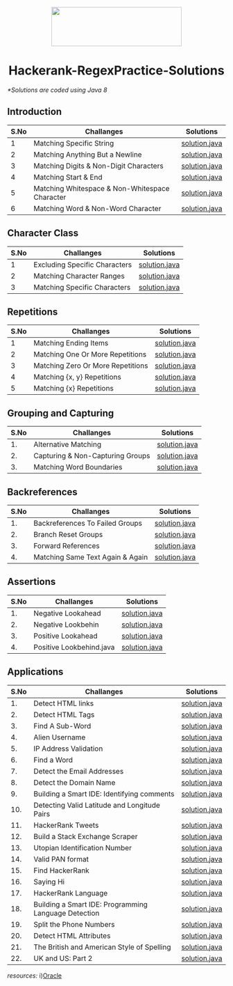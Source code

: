 [<p align="center"><img  src="https://d3keuzeb2crhkn.cloudfront.net/hackerrank/assets/styleguide/logo_wordmark-f5c5eb61ab0a154c3ed9eda24d0b9e31.svg" width="300" height="90"></p>](https://www.hackerrank.com/bishalgupta7?hr_r=1)                                                    
<h1 align="center">Hackerank-RegexPractice-Solutions</h1>


_\*Solutions are coded using Java 8_

## Introduction
S.No   |  Challanges | Solutions
------ |  -----------| ---------
1 | Matching Specific String | [solution.java](https://github.com/Bishal-Gupta1/Hackerrank-RegexPractice-Solutions/blob/main/RegexPracitce_AllSolution/1_Introduction/Match%20Specific%20String.java) 
2 |Matching Anything But a Newline |[solution.java](https://github.com/Bishal-Gupta1/Hackerrank-RegexPractice-Solutions/blob/main/RegexPracitce_AllSolution/1_Introduction/Matching%20Anything%20But%20a%20Newline.java ) 
3 |Matching Digits & Non-Digit Characters |[solution.java](https://github.com/Bishal-Gupta1/Hackerrank-RegexPractice-Solutions/blob/main/RegexPracitce_AllSolution/1_Introduction/Matching%20Digits%20%26%20Non-Digit%20Characters.java )
4 |Matching Start & End |[solution.java](https://github.com/Bishal-Gupta1/Hackerrank-RegexPractice-Solutions/blob/main/RegexPracitce_AllSolution/1_Introduction/Matching%20Start%20%26%20End.java )
5 |Matching Whitespace & Non-Whitespace Character |[solution.java](https://github.com/Bishal-Gupta1/Hackerrank-RegexPractice-Solutions/blob/main/RegexPracitce_AllSolution/1_Introduction/Matching%20Whitespace%20%26%20Non-Whitespace%20Character.java )
6 |Matching Word & Non-Word Character |[solution.java](https://github.com/Bishal-Gupta1/Hackerrank-RegexPractice-Solutions/blob/main/RegexPracitce_AllSolution/1_Introduction/Matching%20Word%20%26%20Non-Word%20Character.java )

## Character Class
S.No   |  Challanges | Solutions
------ |  -----------| ---------
1 | Excluding Specific Characters | [solution.java](https://github.com/Bishal-Gupta1/Hackerrank-RegexPractice-Solutions/blob/main/RegexPracitce_AllSolution/2_Character%20Class/Excluding%20Specific%20Characters.java) 
2 |Matching Character Ranges |[solution.java](https://github.com/Bishal-Gupta1/Hackerrank-RegexPractice-Solutions/blob/main/RegexPracitce_AllSolution/2_Character%20Class/Matching%20Character%20Ranges.java ) 
3 |Matching Specific Characters |[solution.java](https://github.com/Bishal-Gupta1/Hackerrank-RegexPractice-Solutions/blob/main/RegexPracitce_AllSolution/2_Character%20Class/Matching%20Specific%20Characters.java)

## Repetitions
S.No   |  Challanges | Solutions
------ |  -----------| ---------
1 | Matching Ending Items|[solution.java](https://github.com/Bishal-Gupta1/Hackerrank-RegexPractice-Solutions/blob/main/RegexPracitce_AllSolution/3_Repetitions/Matching%20Ending%20Items.java)
2 | Matching One Or More Repetitions|[solution.java](https://github.com/Bishal-Gupta1/Hackerrank-RegexPractice-Solutions/blob/main/RegexPracitce_AllSolution/3_Repetitions/Matching%20One%20Or%20More%20Repetitions.java)
3 | Matching Zero Or More Repetitions|[solution.java](https://github.com/Bishal-Gupta1/Hackerrank-RegexPractice-Solutions/blob/main/RegexPracitce_AllSolution/3_Repetitions/Matching%20Zero%20Or%20More%20Repetitions.java)
4 | Matching {x, y} Repetitions|[solution.java](https://github.com/Bishal-Gupta1/Hackerrank-RegexPractice-Solutions/blob/main/RegexPracitce_AllSolution/3_Repetitions/Matching%20%7Bx%2C%20y%7D%20Repetitions.java)
5 | Matching {x} Repetitions|[solution.java](https://github.com/Bishal-Gupta1/Hackerrank-RegexPractice-Solutions/blob/main/RegexPracitce_AllSolution/3_Repetitions/Matching%20%7Bx%7D%20Repetitions.java)

 
## Grouping and Capturing
S.No   |  Challanges | Solutions
------ |  -----------| ---------
1.|Alternative Matching|[solution.java](https://github.com/Bishal-Gupta1/Hackerrank-RegexPractice-Solutions/blob/main/RegexPracitce_AllSolution/4_Grouping%20and%20Capturing/Alternative%20Matching.java)
2.|Capturing & Non-Capturing Groups|[solution.java](https://github.com/Bishal-Gupta1/Hackerrank-RegexPractice-Solutions/blob/main/RegexPracitce_AllSolution/4_Grouping%20and%20Capturing/Capturing%20%26%20Non-Capturing%20Groups.java)
3.|Matching Word Boundaries|[solution.java](https://github.com/Bishal-Gupta1/Hackerrank-RegexPractice-Solutions/blob/main/RegexPracitce_AllSolution/4_Grouping%20and%20Capturing/Matching%20Word%20Boundaries.java)



## Backreferences
S.No   |  Challanges | Solutions
------ |  -----------| ---------
1.|Backreferences To Failed Groups|[solution.java](https://github.com/Bishal-Gupta1/Hackerrank-RegexPractice-Solutions/blob/main/RegexPracitce_AllSolution/5_Backreferences/Backreferences%20To%20Failed%20Groups.java)
2.|Branch Reset Groups|[solution.java](https://github.com/Bishal-Gupta1/Hackerrank-RegexPractice-Solutions/blob/main/RegexPracitce_AllSolution/5_Backreferences/Branch%20Reset%20Groups.java)
3.|Forward References|[solution.java](https://github.com/Bishal-Gupta1/Hackerrank-RegexPractice-Solutions/blob/main/RegexPracitce_AllSolution/5_Backreferences/Forward%20References.java)
4.|Matching Same Text Again & Again|[solution.java](https://github.com/Bishal-Gupta1/Hackerrank-RegexPractice-Solutions/blob/main/RegexPracitce_AllSolution/5_Backreferences/Matching%20Same%20Text%20Again%20%26%20Again.java)

## Assertions
S.No   |  Challanges | Solutions
------ |  -----------| ---------
1.|Negative Lookahead|[solution.java](https://github.com/Bishal-Gupta1/Hackerrank-RegexPractice-Solutions/blob/main/RegexPracitce_AllSolution/6_Assertions/Negative%20Lookahead.java)
2.|Negative Lookbehin|[solution.java](https://github.com/Bishal-Gupta1/Hackerrank-RegexPractice-Solutions/blob/main/RegexPracitce_AllSolution/6_Assertions/Negative%20Lookbehind.java)
3.|Positive Lookahead|[solution.java](https://github.com/Bishal-Gupta1/Hackerrank-RegexPractice-Solutions/blob/main/RegexPracitce_AllSolution/6_Assertions/Positive%20Lookahead.java)
4.|Positive Lookbehind.java|[solution.java](https://github.com/Bishal-Gupta1/Hackerrank-RegexPractice-Solutions/blob/main/RegexPracitce_AllSolution/6_Assertions/Positive%20Lookbehind.java)

## Applications
S.No   |  Challanges | Solutions
------ |  -----------| ---------
1.|Detect HTML links|[solution.java](https://github.com/Bishal-Gupta1/Hackerrank-RegexPractice-Solutions/blob/main/RegexPracitce_AllSolution/7_Applications/Detect%20HTML%20links.java)
2.|Detect HTML Tags|[solution.java](https://github.com/Bishal-Gupta1/Hackerrank-RegexPractice-Solutions/blob/main/RegexPracitce_AllSolution/7_Applications/Detect%20HTML%20Tags.java)
3.|Find A Sub-Word|[solution.java](https://github.com/Bishal-Gupta1/Hackerrank-RegexPractice-Solutions/blob/main/RegexPracitce_AllSolution/7_Applications/Find%20A%20Sub-Word.java)
4.|Alien Username|[solution.java](https://github.com/Bishal-Gupta1/Hackerrank-RegexPractice-Solutions/blob/main/RegexPracitce_AllSolution/7_Applications/Alien%20Username.java)
5.|IP Address Validation|[solution.java](https://github.com/Bishal-Gupta1/Hackerrank-RegexPractice-Solutions/blob/main/RegexPracitce_AllSolution/7_Applications/IP%20Address%20Validation.java)
6.|Find a Word|[solution.java](https://github.com/Bishal-Gupta1/Hackerrank-RegexPractice-Solutions/blob/main/RegexPracitce_AllSolution/7_Applications/Find%20a%20Word.java)
7.|Detect the Email Addresses|[solution.java](https://github.com/Bishal-Gupta1/Hackerrank-RegexPractice-Solutions/blob/main/RegexPracitce_AllSolution/7_Applications/Detect%20the%20Email%20Addresses.java)
8.|Detect the Domain Name|[solution.java](https://github.com/Bishal-Gupta1/Hackerrank-RegexPractice-Solutions/blob/main/RegexPracitce_AllSolution/7_Applications/Detect%20the%20Domain%20Name.java)
9.|Building a Smart IDE: Identifying comments|[solution.java](https://github.com/Bishal-Gupta1/Hackerrank-RegexPractice-Solutions/blob/main/RegexPracitce_AllSolution/7_Applications/Building%20a%20Smart%20IDE%20Identifying%20comments.java)
10.|Detecting Valid Latitude and Longitude Pairs|[solution.java](https://github.com/Bishal-Gupta1/Hackerrank-RegexPractice-Solutions/blob/main/RegexPracitce_AllSolution/7_Applications/Detecting%20Valid%20Latitude%20and%20Longitude%20Pairs.java)
11.|HackerRank Tweets|[solution.java](https://github.com/Bishal-Gupta1/Hackerrank-RegexPractice-Solutions/blob/main/RegexPracitce_AllSolution/7_Applications/HackerRank%20Tweets.java)
12.|Build a Stack Exchange Scraper|[solution.java](https://github.com/Bishal-Gupta1/Hackerrank-RegexPractice-Solutions/blob/main/RegexPracitce_AllSolution/7_Applications/Build%20a%20Stack%20Exchange%20Scraper.java)
13.|Utopian Identification Number|[solution.java](https://github.com/Bishal-Gupta1/Hackerrank-RegexPractice-Solutions/blob/main/RegexPracitce_AllSolution/7_Applications/Utopian%20Identification%20Number.java)
14.|Valid PAN format|[solution.java](https://github.com/Bishal-Gupta1/Hackerrank-RegexPractice-Solutions/blob/main/RegexPracitce_AllSolution/7_Applications/Valid%20PAN%20format.java)
15.|Find HackerRank|[solution.java](https://github.com/Bishal-Gupta1/Hackerrank-RegexPractice-Solutions/blob/main/RegexPracitce_AllSolution/7_Applications/Find%20HackerRank.java)
16.|Saying Hi|[solution.java](https://github.com/Bishal-Gupta1/Hackerrank-RegexPractice-Solutions/blob/main/RegexPracitce_AllSolution/7_Applications/Saying%20Hi.java)
17.|HackerRank Language|[solution.java](https://github.com/Bishal-Gupta1/Hackerrank-RegexPractice-Solutions/blob/main/RegexPracitce_AllSolution/7_Applications/HackerRank%20Language.java)
18.|Building a Smart IDE: Programming Language Detection|[solution.java](https://github.com/Bishal-Gupta1/Hackerrank-RegexPractice-Solutions/blob/main/RegexPracitce_AllSolution/7_Applications/Building%20a%20Smart%20IDE%20%3B%20Programming%20Language%20Detection.java)
19.|Split the Phone Numbers|[solution.java](https://github.com/Bishal-Gupta1/Hackerrank-RegexPractice-Solutions/blob/main/RegexPracitce_AllSolution/7_Applications/Split%20the%20Phone%20Numbers.java)
20.|Detect HTML Attributes|[solution.java](https://github.com/Bishal-Gupta1/Hackerrank-RegexPractice-Solutions/blob/main/RegexPracitce_AllSolution/7_Applications/Detect%20HTML%20Attributes.java)
21.|The British and American Style of Spelling|[solution.java](https://github.com/Bishal-Gupta1/Hackerrank-RegexPractice-Solutions/blob/main/RegexPracitce_AllSolution/7_Applications/The%20British%20and%20American%20Style%20of%20Spelling.java)
22.|UK and US: Part 2|[solution.java](https://github.com/Bishal-Gupta1/Hackerrank-RegexPractice-Solutions/blob/main/RegexPracitce_AllSolution/7_Applications/UK%20and%20US%20Part%202.java)


_resources:_
i)[Oracle](https://docs.oracle.com/javase/8/docs/api/java/util/regex/Pattern.html)



